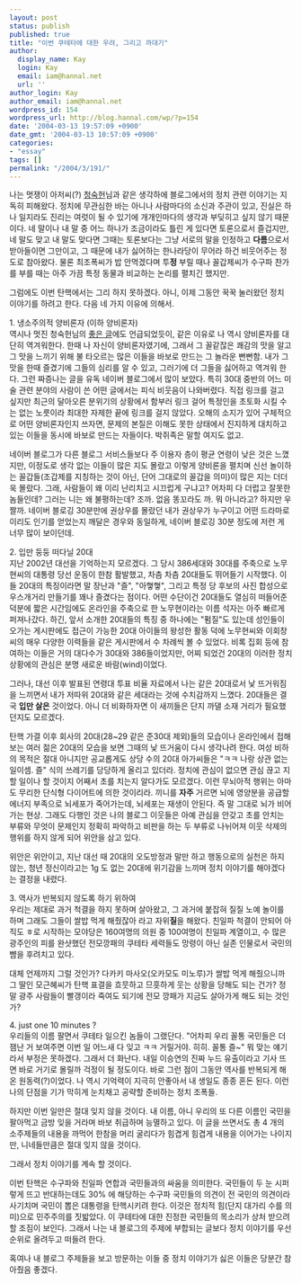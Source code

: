 ```yaml
---
layout: post
status: publish
published: true
title: "이번 쿠테타에 대한 우려, 그리고 까대기"
author:
  display_name: Kay
  login: Kay
  email: iam@hannal.net
  url: ''
author_login: Kay
author_email: iam@hannal.net
wordpress_id: 154
wordpress_url: http://blog.hannal.com/wp/?p=154
date: '2004-03-13 19:57:09 +0900'
date_gmt: '2004-03-13 10:57:09 +0900'
categories:
- "essay"
tags: []
permalink: "/2004/3/191/"
---
```

<p>나는 멋쟁이 아저씨(?) <a href="http://blog.naver.com/atheist" target="_blank">청숙헌</a>님과 같은 생각하에 블로그에서의 정치 관련 이야기는 지독히 피해왔다. 정치에 무관심한 바는 아니나 사람마다의 소신과 주관이 있고, 진실은 하나 일지라도 진리는 여럿이 될 수 있기에 개개인마다의 생각과 부딪히고 싶지 않기 때문이다. 네 말이나 내 말 중 어느 하나가 조금이라도 틀린 게 있다면 토론으로서 즐겁지만, 네 말도 맞고 내 말도 맞다면 그때는 토론보다는 그냥 서로의 말을 인정하고 <b>다름</b>으로서 받아들이면 그만이고, 그 때문에 내가 싫어하는 한나라당이 무어라 하건 비웃어주는 정도로 참아왔다. 물론 최조폭씨가 밥 안먹겠다며 투<b>정</b> 부릴 때나 꼴갑제씨가 수구파 찬가를 부를 때는 아주 가끔 특정 동물과 비교하는 논리를 펼치긴 했지만.</p>
<p>그럼에도 이번 탄핵에서는 그리 하지 못하겠다. 아니, 이제 그동안 꾹꾹 눌러왔던 정치 이야기를 하려고 한다. 다음 네 가지 이유에 의해서.</p>
<p>1. 냉소주의적 양비론자 (이하 양비론자)<br />
역시나 멋진 청숙헌님의 <a href="http://blog.naver.com/atheist/100001271259" target="_blank">좋은 글</a>에도 언급되었듯이, 같은 이유로 나 역시 양비론자를 대단히 역겨워한다. 한때 나 자신이 양비론자였기에, 그래서 그 꼴같잖은 쾌감의 맛을 알고 그 맛을 느끼기 위해 불 타오르는 많은 이들을 바보로 만드는 그 놀라운 뻔뻔함. 내가 그 맛을 한때 즐겼기에 그들의 심리를 알 수 있고, 그러기에 더 그들을 싫어하고 역겨워 한다. 그런 짜증나는 글을 유독 네이버 블로그에서 많이 보았다. 특히 30대 중반의 어느 미술 관련 분야의 사람이 쓴 어떤 글에서는 피식 비웃음이 나와버렸다. 직접 링크를 걸고 싶지만 최근의 달아오른 분위기의 상황에서 함부러 링크 걸어 특정인을 초토화 시킬 수는 없는 노릇이라 최대한 자제한 끝에 링크를 걸지 않았다. 오해의 소지가 있어 구체적으로 어떤 양비론자인지 쓰자면, 문제의 본질은 이해도 못한 상태에서 진지하게 대치하고 있는 이들을 동시에 바보로 만드는 자들이다. 박쥐족은 말할 여지도 없고.</p>
<p>네이버 블로그가 다른 블로그 서비스들보다 주 이용자 층이 평균 연령이 낮은 것은 느꼈지만, 이정도로 생각 없는 이들이 많은 지도 몰랐고 이렇게 양비론을 펼치며 신선 놀이하는 꼴갑들(조갑제를 지칭하는 것이 아닌, 단어 그대로의 꼴갑을 의미)이 많은 지는 더더욱 몰랐다. 그래, 사람들이 왜 이리 난리치고 시끄럽게 구냐고? 어차피 다 더럽고 잘못한 놈들인데? 그러는 니는 왜 불평하는데? 조까. 없음 똥꼬라도 까. 뭐 아니라고? 하지만 우짤까. 네이버 블로깅 30분만에 권상우를 몰랐던 내가 권상우가 누구이고 어떤 드라마로 이리도 인기를 얻었는지 깨달은 경우와 동일하게, 네이버 블로깅 30분 정도에 저런 게 너무 많이 보이던데.</p>
<p>2. 입만 둥둥 떠다닐 20대<br />
지난 2002년 대선을 기억하는지 모르겠다. 그 당시 386세대와 30대를 주축으로 노무현씨의 대통령 당선 운동이 한참 활발했고, 차츰 차츰 20대들도 뛰어들기 시작했다. 이들 20대의 특징이라면 말 장난과 "즐", "아&#54671;&#54671;", 그리고 특정 당 후보의 사진 합성으로 우스개거리 만들기를 꽤나 즐겼다는 점이다. 어떤 수단이건 20대들도 열심히 떠들어준 덕분에 짧은 시간임에도 온라인을 주축으로 한 노무현이라는 이름 석자는 아주 빠르게 퍼져나갔다. 하긴, 앞서 소개한 20대들의 특징 중 하나에는 "펌질"도 있는데 성인들이 오가는 게시판에도 접근이 가능한 20대 아이들의 왕성한 활동 덕에 노무현씨와 이회창씨의 매우 다양한 이력들을 같은 게시판에서 수 차례씩 볼 수 있었다. 비록 집회 등에 참여하는 이들은 거의 대다수가 30대와 386들이었지만, 어찌 되었건 20대의 이러한 정치 상황에의 관심은 분명 새로운 바람(wind)이었다.</p>
<p>그러나, 대선 이후 발표된 연령대 투표 비율 자료에서 나는 같은 20대로서 낯 뜨거워짐을 느끼면서 내가 저따위 20대와 같은 세대라는 것에 수치감까지 느꼈다. 20대들은 결국 <b>입만 살은</b> 것이었다. 아니 더 비화하자면 이 새끼들은 단지 까댈 소재 거리가 필요했던지도 모르겠다.</p>
<p>탄핵 가결 이후 회사의 20대(28~29 같은 준30대 제외)들의 모습이나 온라인에서 접해보는 여러 젊은 20대의 모습을 보면 그때의 낯 뜨거움이 다시 생각나려 한다. 여성 비하의 목적은 절대 아니지만 공교롭게도 상당 수의 20대 아가씨들은 "ㅋㅋ 나랑 상관 없는 일이셈. 즐" 식의 쓰레기를 당당하게 올리고 있더라. 정치에 관심이 없으면 관심 끊고 지 할 일이나 할 것이지 어째서 초를 치는지 알다가도 모르겠다. 이런 무뇌아적 행위는 아마도 무리한 단식형 다이어트에 의한 것이리라. 끼니를 <b>자주</b> 거르면 뇌에 영양분을 공급할 에너지 부족으로 뇌세포가 죽어가는데, 뇌세포는 재생이 안된다. 즉 말 그대로 뇌가 비어가는 현상. 그래도 다행인 것은 나의 블로그 이웃들은 아예 관심을 안갖고 초를 안치는 부류와 무엇이 문제인지 정확히 파악하고 비판을 하는 두 부류로 나뉘어져 이웃 삭제의 행위를 하지 않게 되어 위안을 삼고 있다.</p>
<p>위안은 위안이고, 지난 대선 때 20대의 오도방정과 말만 하고 행동으로의 실천은 하지 않는, 청년 정신이라고는 1g 도 없는 20대에 위기감을 느끼며 정치 이야기를 해야겠다는 결정을 내렸다.</p>
<p>3. 역사가 반복되지 않도록 하기 위하여<br />
우리는 제대로 과거 척결을 하지 못하며 살아왔고, 그 과거에 붙잡혀 질질 노예 놀이를 하며 그래도 그들이 쌀밥 먹게 해줬잖아 라고 자위<b>질</b>을 해왔다. 친일파 척결이 안되어 아직도 ㅎ로 시작하는 모야당은 160여명의 의원 중 100여명이 친일파 계열이고, 수 많은 광주인의 피를 완샷했던 전모깡패의 쿠테타 세력들도 망령이 아닌 실존 인물로서 국민의 뺨을 후려치고 있다.</p>
<p>대체 언제까지 그럴 것인가? 다카키 마사오(오카모도 미노루)가 쌀밥 먹게 해줬으니까 그 딸인 모근혜씨가 탄핵 표결을 흐뭇하고 므흣하게 웃는 상황을 당해도 되는 건가? 정말 광주 사람들이 빨갱이라 죽여도 되기에 전모 깡패가 지금도 살아가게 해도 되는 것인가?</p>
<p>4. just one 10 minutes ?<br />
우리들의 이름 팔면서 쿠테타 일으킨 놈들이 그랬단다. "어차피 우리 꼴통 국민들은 더 잼난 거 보여주면 이번 일 어느새 다 잊고 ㅋㅋ 거릴거야. 히히. 꼴통 즐~" 뭐 맞는 얘기라서 부정은 못하겠다. 그래서 더 화난다. 내일 이승연의 진짜 누드 유출이라고 기사 뜨면 바로 거기로 몰릴까 걱정이 될 정도이다. 바로 그런 점이 그동안 역사를 반복되게 해온 원동력(?)이었다. 나 역시 기억력이 지극히 안좋아서 내 생일도 종종 혼돈 된다. 이런 나의 단점을 기가 막히게 눈치채고 공략할 준비하는 정치 조폭들.</p>
<p>하지만 이번 일만은 절대 잊지 않을 것이다. 내 이름, 아니 우리의 또 다른 이름인 국민을 팔아먹고 금방 잊을 거라며 바보 취급하며 능멸하고 있다. 이 글을 쓰면서도 총 4 개의 소주제들의 내용을 까먹어 한참을 머리 굴리다가 힘겹게 힘겹게 내용을 이어가는 나이지만, 니네들만큼은 절대 잊지 않을 것이다.</p>
<p>그래서 정치 이야기를 계속 할 것이다.</p>
<p>이번 탄핵은 수구파와 친일파 연합과 국민들과의 싸움을 의미한다. 국민들이 두 눈 시퍼렇게 뜨고 반대하는데도 30% 에 해당하는 수구파 국민들의 의견이 전 국민의 의견이라 사기치며 국민이 뽑은 대통령을 탄핵시키려 한다. 이것은 정치적 힘(단지 대가리 수를 의미)으로 민주주의를 짓밟았다. 이 쿠테타에 대한 진정한 국민들의 목소리가 상처 받으려 할 조짐이 보인다. 그래서 나는 내 블로그의 주제에 부합되는 글보다 정치 이야기를 우선 순위로 올려두고 떠들려 한다.</p>
<p>혹여나 내 블로그 주제들을 보고 방문하는 이들 중 정치 이야기가 싫은 이들은 당분간 참아줬음 좋겠다.</p>
